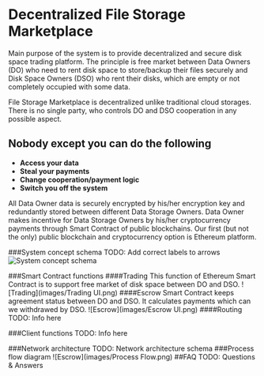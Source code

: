 # Decentralized File Storage Marketplace 

Main purpose of the system is to provide decentralized and secure disk space trading platform. The principle is free market between Data Owners (DO) who need to rent disk space to store/backup their files securely and Disk Space Owners (DSO) who rent their disks, which are empty or not completely occupied with some data.

File Storage Marketplace is decentralized unlike traditional cloud storages. There is no single party, who controls DO and DSO cooperation in any possible aspect. 

## **Nobody except you can do the following**

* **Access your data**
* **Steal your payments**
* **Change cooperation/payment logic**
* **Switch you off the system**


All Data Owner data is securely encrypted by his/her encryption key and redundantly stored between different Data Storage Owners. Data Owner makes incentive for Data Storage Owners by his/her cryptocurrency payments through Smart Contract of public blockchains.
Our first (but not the only) public blockchain and cryptocurrency option is Ethereum platform.

###System concept schema
TODO:  Add correct labels to arrows
![System concept schema](images/Concept.png)

###Smart Contract functions
####Trading 
This function of Ethereum Smart Contract is to support free market of disk space between DO and DSO.
![Trading](images/Trading UI.png)
####Escrow 
Smart Contract keeps agreement status between DO and DSO. It calculates payments which can we withdrawed by DSO.
![Escrow](images/Escrow UI.png)
####Routing
TODO: Info here

###Client functions
TODO: Info here


###Network architecture 
TODO: Network architecture schema
###Process flow diagram 
![Escrow](images/Process Flow.png)
##FAQ
TODO: Questions & Answers

